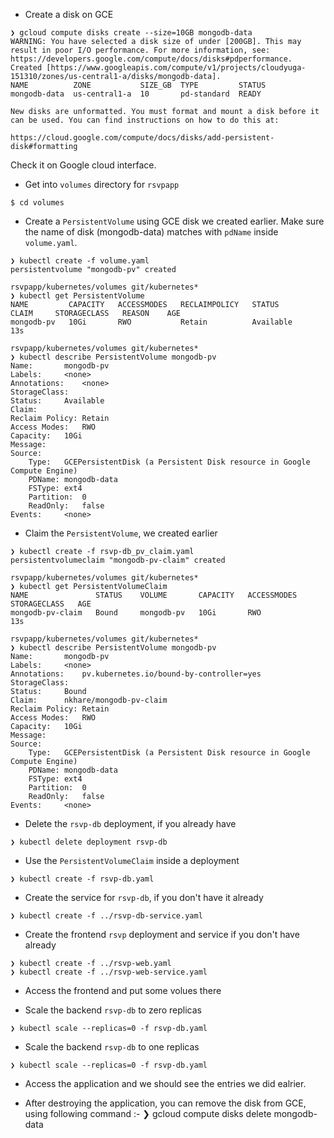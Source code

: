 
 - Create a disk on GCE
```
❯ gcloud compute disks create --size=10GB mongodb-data
WARNING: You have selected a disk size of under [200GB]. This may result in poor I/O performance. For more information, see: https://developers.google.com/compute/docs/disks#pdperformance.
Created [https://www.googleapis.com/compute/v1/projects/cloudyuga-151310/zones/us-central1-a/disks/mongodb-data].
NAME          ZONE           SIZE_GB  TYPE         STATUS
mongodb-data  us-central1-a  10       pd-standard  READY

New disks are unformatted. You must format and mount a disk before it
can be used. You can find instructions on how to do this at:

https://cloud.google.com/compute/docs/disks/add-persistent-disk#formatting
```

Check it on Google cloud interface.

- Get into `volumes` directory for `rsvpapp`
```
$ cd volumes
```

- Create a `PersistentVolume` using GCE disk we created earlier. Make sure the name of disk (mongodb-data) matches with `pdName` inside `volume.yaml`. 

```
❯ kubectl create -f volume.yaml
persistentvolume "mongodb-pv" created

rsvpapp/kubernetes/volumes git/kubernetes*
❯ kubectl get PersistentVolume
NAME         CAPACITY   ACCESSMODES   RECLAIMPOLICY   STATUS      CLAIM     STORAGECLASS   REASON    AGE
mongodb-pv   10Gi       RWO           Retain          Available                                      13s

rsvpapp/kubernetes/volumes git/kubernetes*
❯ kubectl describe PersistentVolume mongodb-pv
Name:		mongodb-pv
Labels:		<none>
Annotations:	<none>
StorageClass:
Status:		Available
Claim:
Reclaim Policy:	Retain
Access Modes:	RWO
Capacity:	10Gi
Message:
Source:
    Type:	GCEPersistentDisk (a Persistent Disk resource in Google Compute Engine)
    PDName:	mongodb-data
    FSType:	ext4
    Partition:	0
    ReadOnly:	false
Events:		<none>
```

- Claim the `PersistentVolume`, we created earlier 

```
❯ kubectl create -f rsvp-db_pv_claim.yaml
persistentvolumeclaim "mongodb-pv-claim" created

rsvpapp/kubernetes/volumes git/kubernetes*
❯ kubectl get PersistentVolumeClaim
NAME               STATUS    VOLUME       CAPACITY   ACCESSMODES   STORAGECLASS   AGE
mongodb-pv-claim   Bound     mongodb-pv   10Gi       RWO                          13s

rsvpapp/kubernetes/volumes git/kubernetes*
❯ kubectl describe PersistentVolume mongodb-pv
Name:		mongodb-pv
Labels:		<none>
Annotations:	pv.kubernetes.io/bound-by-controller=yes
StorageClass:
Status:		Bound
Claim:		nkhare/mongodb-pv-claim
Reclaim Policy:	Retain
Access Modes:	RWO
Capacity:	10Gi
Message:
Source:
    Type:	GCEPersistentDisk (a Persistent Disk resource in Google Compute Engine)
    PDName:	mongodb-data
    FSType:	ext4
    Partition:	0
    ReadOnly:	false
Events:		<none>
```

- Delete the `rsvp-db` deployment, if you already have 
```
❯ kubectl delete deployment rsvp-db
```

- Use the `PersistentVolumeClaim` inside a deployment
```
❯ kubectl create -f rsvp-db.yaml
```

- Create the service for `rsvp-db`, if you don't have it already
```
❯ kubectl create -f ../rsvp-db-service.yaml
```

- Create the frontend `rsvp` deployment and service if you don't have already
```
❯ kubectl create -f ../rsvp-web.yaml
❯ kubectl create -f ../rsvp-web-service.yaml
```

- Access the frontend and put some volues there

- Scale the backend `rsvp-db` to zero replicas 
```
❯ kubectl scale --replicas=0 -f rsvp-db.yaml
```

- Scale the backend `rsvp-db` to one replicas
``` 
❯ kubectl scale --replicas=0 -f rsvp-db.yaml
```

- Access the application and we should see the entries we did ealrier. 

- After destroying the application, you can remove the disk from GCE, using following command :-
❯ gcloud compute disks delete mongodb-data
